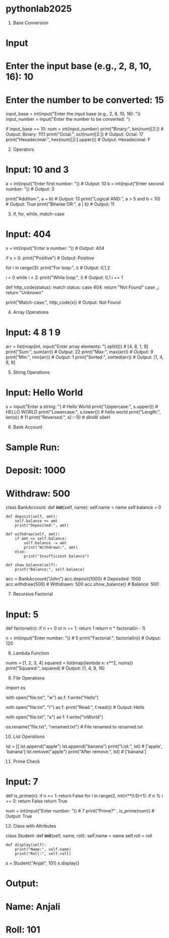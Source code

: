 # pythonlab2025

1. Base Conversion


# Input
# Enter the input base (e.g., 2, 8, 10, 16): 10
# Enter the number to be converted: 15

input_base = int(input("Enter the input base (e.g., 2, 8, 10, 16): "))
input_number = input("Enter the number to be converted: ")

if input_base == 10:
    num = int(input_number)
    print("Binary:", bin(num)[2:])        # Output: Binary: 1111
    print("Octal:", oct(num)[2:])         # Output: Octal: 17
    print("Hexadecimal:", hex(num)[2:].upper())  # Output: Hexadecimal: F



2. Operators


# Input: 10 and 3

a = int(input("Enter first number: "))    # Output: 10
b = int(input("Enter second number: "))   # Output: 3

print("Addition:", a + b)                 # Output: 13
print("Logical AND:", a > 5 and b < 10)   # Output: True
print("Bitwise OR:", a | b)               # Output: 11



3. if, for, while, match-case


# Input: 404

x = int(input("Enter a number: "))        # Output: 404

if x > 0:
    print("Positive")                     # Output: Positive

for i in range(3):
    print("For loop:", i)                 # Output: 0,1,2

i = 0
while i < 2:
    print("While loop:", i)               # Output: 0,1
    i += 1

def http_code(status):
    match status:
        case 404:
            return "Not Found"
        case _:
            return "Unknown"

print("Match-case:", http_code(x))        # Output: Not Found


4. Array Operations


# Input: 4 8 1 9

arr = list(map(int, input("Enter array elements: ").split()))  # [4, 8, 1, 9]
print("Sum:", sum(arr))        # Output: 22
print("Max:", max(arr))        # Output: 9
print("Min:", min(arr))        # Output: 1
print("Sorted:", sorted(arr))  # Output: [1, 4, 8, 9]


5. String Operations


# Input: Hello World

s = input("Enter a string: ")         # Hello World
print("Uppercase:", s.upper())        # HELLO WORLD
print("Lowercase:", s.lower())        # hello world
print("Length:", len(s))              # 11
print("Reversed:", s[::-1])           # dlroW olleH


6. Bank Account


# Sample Run:
# Deposit: 1000
# Withdraw: 500

class BankAccount:
    def __init__(self, name):
        self.name = name
        self.balance = 0

    def deposit(self, amt):
        self.balance += amt
        print("Deposited:", amt)

    def withdraw(self, amt):
        if amt <= self.balance:
            self.balance -= amt
            print("Withdrawn:", amt)
        else:
            print("Insufficient balance")

    def show_balance(self):
        print("Balance:", self.balance)

acc = BankAccount("John")
acc.deposit(1000)            # Deposited: 1000
acc.withdraw(500)            # Withdrawn: 500
acc.show_balance()           # Balance: 500


7. Recursive Factorial

# Input: 5

def factorial(n):
    if n == 0 or n == 1:
        return 1
    return n * factorial(n - 1)

n = int(input("Enter number: "))      # 5
print("Factorial:", factorial(n))     # Output: 120

8. Lambda Function


nums = [1, 2, 3, 4]
squared = list(map(lambda x: x**2, nums))
print("Squared:", squared)           # Output: [1, 4, 9, 16]

9. File Operations

import os

with open("file.txt", "w") as f:
    f.write("Hello")

with open("file.txt", "r") as f:
    print("Read:", f.read())         # Output: Hello

with open("file.txt", "a") as f:
    f.write("\nWorld")

os.rename("file.txt", "renamed.txt")  # File renamed to renamed.txt

10. List Operations

lst = []
lst.append("apple")
lst.append("banana")
print("List:", lst)             # ['apple', 'banana']
lst.remove("apple")
print("After remove:", lst)     # ['banana']

11. Prime Check


# Input: 7

def is_prime(n):
    if n <= 1:
        return False
    for i in range(2, int(n**0.5)+1):
        if n % i == 0:
            return False
    return True

num = int(input("Enter number: "))       # 7
print("Prime?" , is_prime(num))          # Output: True


12. Class with Attributes

class Student:
    def __init__(self, name, roll):
        self.name = name
        self.roll = roll

    def display(self):
        print("Name:", self.name)
        print("Roll:", self.roll)

s = Student("Anjali", 101)
s.display()
# Output:
# Name: Anjali
# Roll: 101


